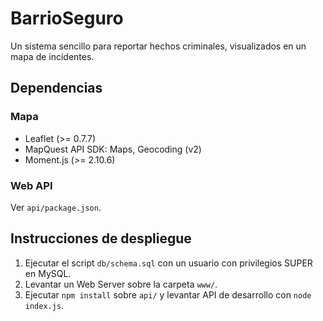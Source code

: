 # BarrioSeguro
Un sistema sencillo para reportar hechos criminales, visualizados en un mapa de incidentes.

## Dependencias

### Mapa

- Leaflet (>= 0.7.7)
- MapQuest API SDK: Maps, Geocoding (v2)
- Moment.js (>= 2.10.6)

### Web API

Ver `api/package.json`.

## Instrucciones de despliegue
1. Ejecutar el script `db/schema.sql` con un usuario con privilegios SUPER en MySQL.
2. Levantar un Web Server sobre la carpeta `www/`.
3. Ejecutar `npm install` sobre `api/` y levantar API de desarrollo con `node index.js`.